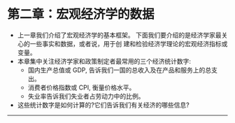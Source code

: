 # 第二章：宏观经济学的数据

- 上一章我们介绍了宏观经济学的基本框架。 下面我们要介绍的是经济学家最关心的一些事实和数据，或者说，用于创 建和检验经济学理论的宏观经济指标或变量。 
- 本章集中关注经济学家和政策制定者最常用的三个经济统计数字: 
  - 国内生产总值或 GDP, 告诉我们一国的总收入及在产品和服务上的总支出。 
  - 消费者价格指数或 CPI, 衡量价格水平。 
  - 失业率告诉我们失业者占劳动力中的比例。 
- 这些统计数字是如何计算的?它们告诉我们有关经济的哪些信息?

------------------------------------------------------------------------

